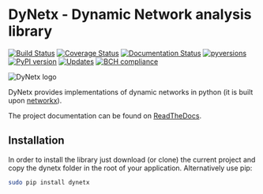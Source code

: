 # DyNetx - Dynamic Network analysis library

[![Build Status](https://travis-ci.org/GiulioRossetti/dynetx.svg?branch=master)](https://travis-ci.org/GiulioRossetti/dynetx)
[![Coverage Status](https://coveralls.io/repos/github/GiulioRossetti/dynetx/badge.svg?branch=master)](https://coveralls.io/github/GiulioRossetti/dynetx?branch=master)
[![Documentation Status](https://readthedocs.org/projects/dynetx/badge/?version=latest)](http://dynetx.readthedocs.io/en/latest/?badge=latest)
[![pyversions](https://img.shields.io/pypi/pyversions/dynetx.svg)](https://badge.fury.io/py/dynetx)
[![PyPI version](https://badge.fury.io/py/dynetx.svg)](https://badge.fury.io/py/dynetx)
[![Updates](https://pyup.io/repos/github/GiulioRossetti/dynetx/shield.svg)](https://pyup.io/repos/github/GiulioRossetti/dynetx/)
[![BCH compliance](https://bettercodehub.com/edge/badge/GiulioRossetti/dynetx?branch=master)](https://bettercodehub.com/)

![DyNetx logo](http://dynetx.readthedocs.io/en/latest/_static/dynetx.png)


DyNetx provides implementations of dynamic networks in python (it is built upon [networkx](http://networkx.github.io)).


The project documentation can be found on [ReadTheDocs](http://dynetx.readthedocs.io).


## Installation

In order to install the library just download (or clone) the current project and copy the dynetx folder in the root of your application.
Alternatively use pip:
```bash
sudo pip install dynetx
```

